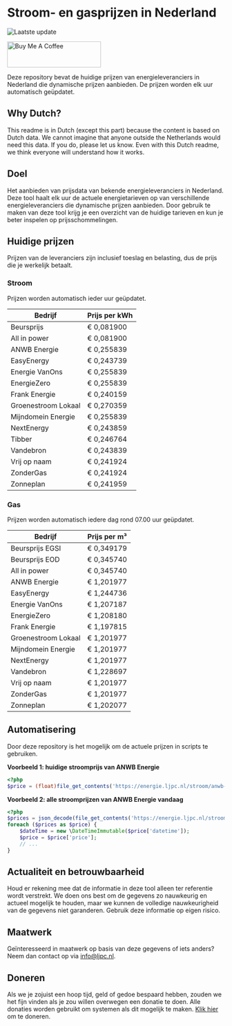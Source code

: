 # Stroom- en gasprijzen in Nederland

![Laatste update](https://img.shields.io/badge/laatste%20update-2025--06--05%2023%3A00%20CET-brightgreen)

<a href="https://www.buymeacoffee.com/Lars-" target="_blank"><img src="https://cdn.buymeacoffee.com/buttons/v2/default-orange.png" alt="Buy Me A Coffee" height="60" style="height: 60px !important;width: 217px !important;" ></a>

Deze repository bevat de huidige prijzen van energieleveranciers in Nederland die dynamische prijzen aanbieden. De prijzen worden elk uur automatisch geüpdatet.

## Why Dutch?

This readme is in Dutch (except this part) because the content is based on Dutch data. We cannot imagine that anyone outside the Netherlands would need this data. If you do, please let us know. Even with this Dutch readme, we think
everyone will understand how it works.

## Doel

Het aanbieden van prijsdata van bekende energieleveranciers in Nederland. Deze tool haalt elk uur de actuele energietarieven op van verschillende energieleveranciers die dynamische prijzen aanbieden. Door gebruik te maken van deze tool
krijg je een overzicht van de huidige tarieven en kun je beter inspelen op prijsschommelingen.

## Huidige prijzen

Prijzen van de leveranciers zijn inclusief toeslag en belasting, dus de prijs die je werkelijk betaalt.

### Stroom

Prijzen worden automatisch ieder uur geüpdatet.

 Bedrijf | Prijs per kWh 
---------|---------------
Beursprijs | € 0,081900
All in power | € 0,081900
ANWB Energie | € 0,255839
EasyEnergy | € 0,243739
Energie VanOns | € 0,255839
EnergieZero | € 0,255839
Frank Energie | € 0,240159
Groenestroom Lokaal | € 0,270359
Mijndomein Energie | € 0,255839
NextEnergy | € 0,243859
Tibber | € 0,246764
Vandebron | € 0,243839
Vrij op naam | € 0,241924
ZonderGas | € 0,241924
Zonneplan | € 0,241959


### Gas

Prijzen worden automatisch iedere dag rond 07.00 uur geüpdatet.

 Bedrijf | Prijs per m³ 
---------|--------------
Beursprijs EGSI | € 0,349179
Beursprijs EOD | € 0,345740
All in power | € 0,345740
ANWB Energie | € 1,201977
EasyEnergy | € 1,244736
Energie VanOns | € 1,207187
EnergieZero | € 1,208180
Frank Energie | € 1,197815
Groenestroom Lokaal | € 1,201977
Mijndomein Energie | € 1,201977
NextEnergy | € 1,201977
Vandebron | € 1,228697
Vrij op naam | € 1,201977
ZonderGas | € 1,201977
Zonneplan | € 1,202077


## Automatisering

Door deze repository is het mogelijk om de actuele prijzen in scripts te gebruiken.

**Voorbeeld 1: huidige stroomprijs van ANWB Energie**

```php
<?php
$price = (float)file_get_contents('https://energie.ljpc.nl/stroom/anwb-energie-nu.txt');

```

**Voorbeeld 2: alle stroomprijzen van ANWB Energie vandaag**

```php
<?php
$prices = json_decode(file_get_contents('https://energie.ljpc.nl/stroom/all-in-power-vandaag.json'),true);
foreach ($prices as $price) {
    $dateTime = new \DateTimeImmutable($price['datetime']);
    $price = $price['price'];
    // ...
}
```

## Actualiteit en betrouwbaarheid

Houd er rekening mee dat de informatie in deze tool alleen ter referentie wordt verstrekt. We doen ons best om de gegevens zo nauwkeurig en actueel mogelijk te houden, maar we kunnen de volledige nauwkeurigheid van de gegevens niet
garanderen. Gebruik deze informatie op eigen risico.

## Maatwerk

Geïnteresseerd in maatwerk op basis van deze gegevens of iets anders? Neem dan contact op
via [info@ljpc.nl](mailto:info@ljpc.nl?subject=Energie%20prijzen).

## Doneren

Als we je zojuist een hoop tijd, geld of gedoe bespaard hebben, zouden we het fijn vinden als je zou willen overwegen een
donatie te doen. Alle donaties worden gebruikt om systemen als dit mogelijk te
maken. [Klik hier](https://www.buymeacoffee.com/Lars-) om te doneren.
